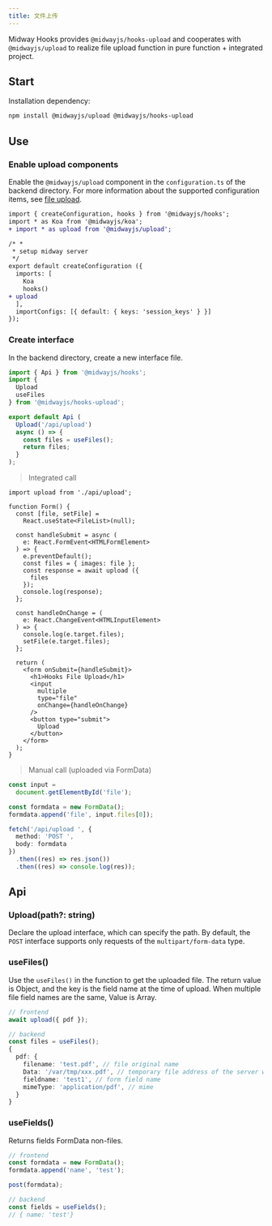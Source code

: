 ```yaml
---
title: 文件上传
---
```


Midway Hooks provides `@midwayjs/hooks-upload` and cooperates with `@midwayjs/upload` to realize file upload function in pure function + integrated project.

## Start

Installation dependency:

```bash
npm install @midwayjs/upload @midwayjs/hooks-upload
```

## Use

### Enable upload components

Enable the `@midwayjs/upload` component in the `configuration.ts` of the backend directory. For more information about the supported configuration items, see [file upload](/docs/extensions/upload).

```diff
import { createConfiguration, hooks } from '@midwayjs/hooks';
import * as Koa from '@midwayjs/koa';
+ import * as upload from '@midwayjs/upload';

/* *
 * setup midway server
 */
export default createConfiguration ({
  imports: [
    Koa
    hooks()
+ upload
  ],
  importConfigs: [{ default: { keys: 'session_keys' } }]
});
```

### Create interface

In the backend directory, create a new interface file.

```ts
import { Api } from '@midwayjs/hooks';
import {
  Upload
  useFiles
} from '@midwayjs/hooks-upload';

export default Api (
  Upload('/api/upload')
  async () => {
    const files = useFiles();
    return files;
  }
);
```

> Integrated call

```tsx
import upload from './api/upload';

function Form() {
  const [file, setFile] =
    React.useState<FileList>(null);

  const handleSubmit = async (
    e: React.FormEvent<HTMLFormElement>
  ) => {
    e.preventDefault();
    const files = { images: file };
    const response = await upload ({
      files
    });
    console.log(response);
  };

  const handleOnChange = (
    e: React.ChangeEvent<HTMLInputElement>
  ) => {
    console.log(e.target.files);
    setFile(e.target.files);
  };

  return (
    <form onSubmit={handleSubmit}>
      <h1>Hooks File Upload</h1>
      <input
        multiple
        type="file"
        onChange={handleOnChange}
      />
      <button type="submit">
        Upload
      </button>
    </form>
  );
}
```

> Manual call (uploaded via FormData)

```ts
const input =
  document.getElementById('file');

const formdata = new FormData();
formdata.append('file', input.files[0]);

fetch('/api/upload ', {
  method: 'POST ',
  body: formdata
})
  .then((res) => res.json())
  .then((res) => console.log(res));
```

## Api

### Upload(path?: string)

Declare the upload interface, which can specify the path. By default, the `POST` interface supports only requests of the `multipart/form-data` type.

### useFiles()

Use the `useFiles()` in the function to get the uploaded file. The return value is Object, and the key is the field name at the time of upload. When multiple file field names are the same, Value is Array.

```ts
// frontend
await upload({ pdf });

// backend
const files = useFiles();
{
  pdf: {
    filename: 'test.pdf', // file original name
    Data: '/var/tmp/xxx.pdf', // temporary file address of the server when mode is file
    fieldname: 'test1', // form field name
    mimeType: 'application/pdf', // mime
  }
}
```

### useFields()

Returns fields FormData non-files.

```ts
// frontend
const formdata = new FormData();
formdata.append('name', 'test');

post(formdata);

// backend
const fields = useFields();
// { name: 'test'}
```
